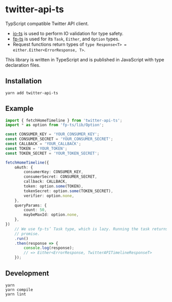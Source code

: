 # twitter-api-ts

TypScript compatible Twitter API client.

- [io-ts] is used to perform IO validation for type safety.
- [fp-ts] is used for its `Task`, `Either`, and `Option` types.
- Request functions return types of `type Response<T> = either.Either<ErrorResponse, T>`.

This library is written in TypeScript and is published in JavaScript with type declaration files.

## Installation

```
yarn add twitter-api-ts
```

## Example

``` ts
import { fetchHomeTimeline } from 'twitter-api-ts';
import * as option from 'fp-ts/lib/Option';

const CONSUMER_KEY = 'YOUR_CONSUMER_KEY';
const CONSUMER_SECRET = 'YOUR_CONSUMER_SECRET';
const CALLBACK = 'YOUR_CALLBACK';
const TOKEN = 'YOUR_TOKEN';
const TOKEN_SECRET = 'YOUR_TOKEN_SECRET';

fetchHomeTimeline({
    oAuth: {
        consumerKey: CONSUMER_KEY,
        consumerSecret: CONSUMER_SECRET,
        callback: CALLBACK,
        token: option.some(TOKEN),
        tokenSecret: option.some(TOKEN_SECRET),
        verifier: option.none,
    },
    queryParams: {
        count: 50,
        maybeMaxId: option.none,
    },
})
    // We use fp-ts’ Task type, which is lazy. Running the task returns a
    // promise.
    .run()
    .then(response => {
        console.log(response);
        // => Either<ErrorResponse, TwitterAPITimelineResponseT>
    });
```

## Development

```
yarn
yarn compile
yarn lint
```

[io-ts]: https://github.com/gcanti/io-ts
[fp-ts]: https://github.com/gcanti/fp-ts
